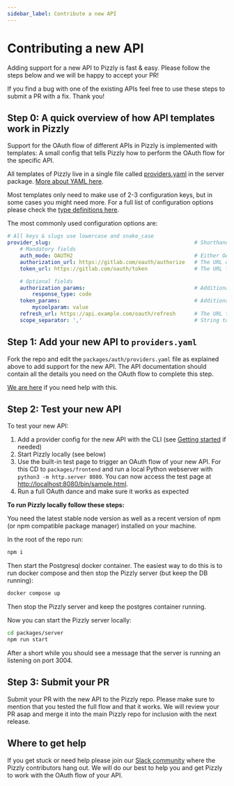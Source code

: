 ```yaml
---
sidebar_label: Contribute a new API
---
```


# Contributing a new API

Adding support for a new API to Pizzly is fast & easy. Please follow the steps below and we will be happy to accept your PR!

If you find a bug with one of the existing APIs feel free to use these steps to submit a PR with a fix. Thank you!

## Step 0: A quick overview of how API templates work in Pizzly

Support for the OAuth flow of different APIs in Pizzly is implemented with templates: A small config that tells Pizzly how to perform the OAuth flow for the specific API.

All templates of Pizzly live in a single file called [providers.yaml](https://nango.dev/oauth-providers) in the server package. [More about YAML here](https://yaml.org/).

Most templates only need to make use of 2-3 configuration keys, but in some cases you might need more.
For a full list of configuration options please check the [type definitions here](https://github.com/NangoHQ/Pizzly/blob/master/packages/server/lib/models.ts).

The most commonly used configuration options are:
```yaml
# All keys & slugs use lowercase and snake_case
provider_slug:                                              # Shorthand for the provider, ideally the API's name. Must be unique.
    # Mandatory fields
    auth_mode: OAUTH2                                       # Either OAUTH1 (for OAuth 1.0a) or OAUTH2
    authorization_url: https://gitlab.com/oauth/authorize   # The URL of the authorization page for the OAuth service
    token_url: https://gitlab.com/oauth/token               # The URL for the token request

    # Optional fields
    authorization_params:                                   # Additional parameters to pass along in the authorization step
        response_type: code
    token_params:                                           # Additional parameters to pass along in the token request
        mycoolparam: value
    refresh_url: https://api.example.com/oauth/refresh      # The URL to use for refreshing the access token, if different from token_url
    scope_separator: ','                                    # String to use to separate scopes. Defaults to ' ' (1 space) if not provided
```

## Step 1: Add your new API to `providers.yaml`

Fork the repo and edit the `packages/auth/providers.yaml` file as explained above to add support for the new API. The API documentation should contain all the details you need on the OAuth flow to complete this step.

[We are here](#where-to-get-help) if you need help with this.

## Step 2: Test your new API

To test your new API:
1. Add a provider config for the new API with the CLI (see [Getting started](getting-started.md) if needed)
2. Start Pizzly locally (see below)
3. Use the built-in test page to trigger an OAuth flow of your new API. For this CD to `packages/frontend` and run a local Python webserver with `python3 -m http.server 8080`. You can now access the test page at [http://localhost:8080/bin/sample.html](http://localhost:8080/bin/sample.html).
4. Run a full OAuth dance and make sure it works as expected

**To run Pizzly locally follow these steps:**

You need the latest stable node version as well as a recent version of npm (or npm compatible package manager) installed on your machine.

In the root of the repo run:
```bash
npm i
```

Then start the Postgresql docker container. The easiest way to do this is to run docker compose and then stop the Pizzly server (but keep the DB running):
```bash
docker compose up
```

Then stop the Pizzly server and keep the postgres container running.

Now you can start the Pizzly server locally:
```bash
cd packages/server
npm run start
```

After a short while you should see a message that the server is running an listening on port 3004.

## Step 3: Submit your PR

Submit your PR with the new API to the Pizzly repo. Please make sure to mention that you tested the full flow and that it works. We will review your PR asap and merge it into the main Pizzly repo for inclusion with the next release.

## Where to get help

If you get stuck or need help please join our [Slack community](https://nango.dev/slack) where the Pizzly contributors hang out. We will do our best to help you and get Pizzly to work with the OAuth flow of your API.